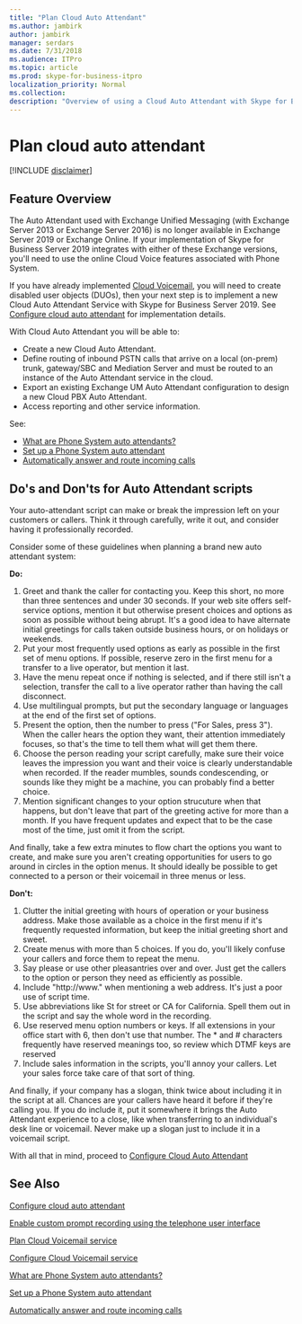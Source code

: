 ```yaml
---
title: "Plan Cloud Auto Attendant"
ms.author: jambirk
author: jambirk
manager: serdars
ms.date: 7/31/2018
ms.audience: ITPro
ms.topic: article
ms.prod: skype-for-business-itpro
localization_priority: Normal
ms.collection: 
description: "Overview of using a Cloud Auto Attendant with Skype for Business Server 2019."
---
```


# Plan cloud auto attendant

[!INCLUDE [disclaimer](../disclaimer.md)]

## Feature Overview 

The Auto Attendant used with Exchange Unified Messaging  (with Exchange Server 2013 or Exchange Server 2016) is no longer available in Exchange Server 2019 or Exchange Online. If your implementation of Skype for Business Server 2019 integrates with either of these Exchange versions, you'll need to use the online Cloud Voice features associated with Phone System.

If you have already implemented [Cloud Voicemail](plan-cloud-voicemail.md), you will need to create disabled user objects (DUOs), then  your next step is to implement a new Cloud Auto Attendant Service with Skype for Business Server 2019. See [Configure cloud auto attendant](configure-cloud-auto-attendant.md) for implementation details.

With Cloud Auto Attendant you will be able to: 

* Create a new Cloud Auto Attendant.
* Define routing of inbound PSTN calls that arrive on a local (on-prem) trunk, gateway/SBC and Mediation Server and must be routed to an instance of the Auto Attendant service in the cloud.
* Export an existing Exchange UM Auto Attendant configuration to design a new Cloud PBX Auto Attendant.
* Access reporting and other service information.

See:

+ [What are Phone System auto attendants?](../../SfbOnline/what-is-phone-system-in-office-365/what-are-phone-system-auto-attendants.md)
+ [Set up a Phone System auto attendant](../../SfbOnline/what-is-phone-system-in-office-365/set-up-a-phone-system-auto-attendant.md)
+ [Automatically answer and route incoming calls](https://docs.microsoft.com/en-us/exchange/voice-mail-unified-messaging/automatically-answer-and-route-calls/automatically-answer-and-route-calls) 


## Do's and Don'ts for Auto Attendant scripts

Your auto-attendant script can make or break the impression left on your customers or callers. Think it through carefully, write it out, and consider having it professionally recorded.

Consider some of these guidelines when planning a brand new auto attendant system:

**Do:**
1. Greet and thank the caller for contacting you. Keep this short, no more than three sentences and under 30 seconds. If your web site offers self-service options, mention it but otherwise present choices and options as soon as possible without being abrupt.  It's a good idea to have alternate initial greetings for calls taken outside business hours, or on holidays or weekends. 
2. Put your most frequently used options as early as possible in the first set of menu options. If possible, reserve zero in the first menu for a transfer to a live operator, but mention it last. 
3. Have the menu repeat once if nothing is selected, and if there still isn't a selection, transfer the call to a live operator rather than having the call disconnect.
4. Use multilingual prompts, but put the secondary language or languages at the end of the first set of options.
5. Present the option, then the number to press ("For Sales, press 3"). When the caller hears the option they want, their attention immediately focuses, so that's the time to tell them what will get them there.
6. Choose the person reading your script carefully, make sure their voice leaves the impression you want and their voice is clearly understandable when recorded. If the reader mumbles, sounds condescending, or sounds like they might be a machine, you can probably find a better choice.
7. Mention significant changes to your option strucuture when that happens, but don't leave that part of the greeting active for more than a month. If you have frequent updates and expect that to be the case most of the time, just omit it from the script. 

And finally, take a few extra minutes to flow chart the options you want to create, and make sure you aren't creating opportunities for users to go around in circles in the option menus. It should ideally be possible to get connected to a person or their voicemail in three menus or less.


**Don't:**
1. Clutter the initial greeting with hours of operation or your business address. Make those available as a choice in the first menu if it's frequently requested information, but keep the initial greeting short and sweet.
2. Create menus with more than 5 choices. If you do, you'll likely confuse your callers and force them to repeat the menu.
3. Say please or use other pleasantries over and over. Just get the callers to the option or person they need as efficiently as possible.
4. Include "http://<span></span>www." when mentioning a web address. It's just a poor use of script time.
5. Use abbreviations like St for street or CA for California. Spell them out in the script and say the whole word in the recording. 
6. Use reserved menu option numbers or keys. If all extensions in your office start with 6, then don't use that number.  The * and # characters frequently have reserved meanings too, so review which DTMF keys are reserved
7. Include sales information in the scripts, you'll annoy your callers. Let your sales force take care of that sort of thing.

And finally, if your company has a slogan, think twice about including it in the script at all. Chances are your callers have heard it before if they're calling you. If you do include it, put it somewhere it brings the Auto Attendant experience to a close, like when transferring to an individual's desk line or voicemail. Never make up a slogan just to include it in a voicemail script.

With all that in mind, proceed to [Configure Cloud Auto Attendant](configure-cloud-auto-attendant.md)

## See Also

[Configure cloud auto attendant](configure-cloud-auto-attendant.md)

[Enable custom prompt recording using the telephone user interface](https://docs.microsoft.com/en-us/exchange/voice-mail-unified-messaging/greetings-announcements-menus-and-prompts/enable-custom-prompt-recording)

[Plan Cloud Voicemail service](plan-cloud-voicemail.md)

[Configure Cloud Voicemail service](configure-cloud-voicemail.md)

[What are Phone System auto attendants?](../../SfbOnline/what-is-phone-system-in-office-365/what-are-phone-system-auto-attendants.md)

[Set up a Phone System auto attendant](../../SfbOnline/what-is-phone-system-in-office-365/set-up-a-phone-system-auto-attendant.md)

[Automatically answer and route incoming calls](https://docs.microsoft.com/en-us/exchange/voice-mail-unified-messaging/automatically-answer-and-route-calls/automatically-answer-and-route-calls) 
